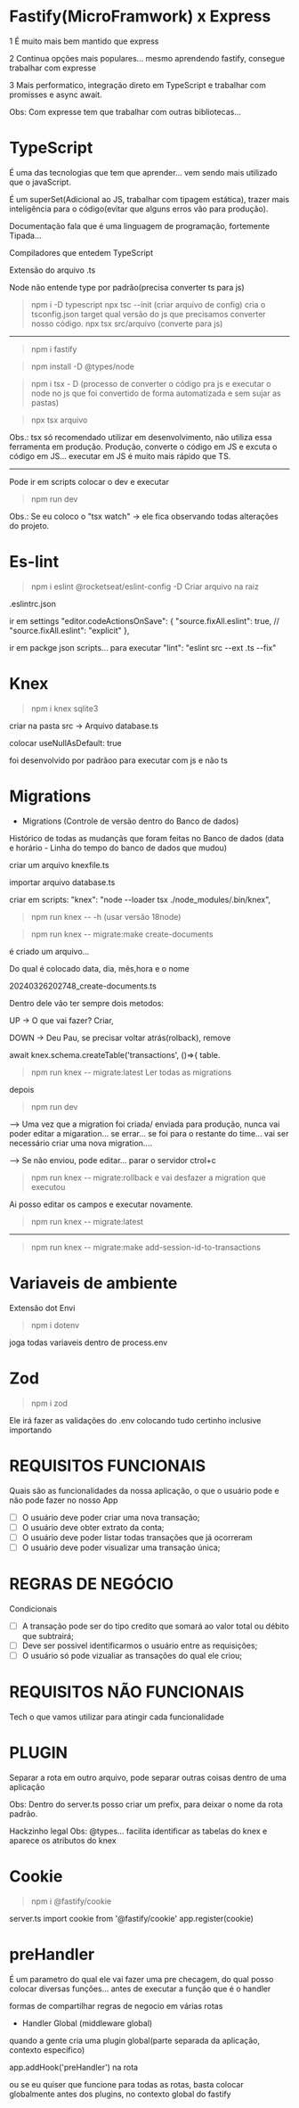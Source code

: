 # Fastify(MicroFramwork) x Express
1 É muito mais bem mantido que express

2 Continua opções mais populares... mesmo aprendendo fastify, consegue trabalhar com expresse

3 Mais performatico, integração direto em TypeScript e trabalhar com promisses e async await.

Obs: Com expresse tem que trabalhar com outras bibliotecas...

# TypeScript

É uma das tecnologias que tem que aprender... vem sendo mais utilizado que o javaScript.

É um superSet(Adicional ao JS, trabalhar com tipagem estática), trazer mais inteligência para o código(evitar que alguns erros vão para produção).

Documentação fala que é uma linguagem de programação, fortemente Tipada...

Compiladores que entedem TypeScript

Extensão do arquivo .ts

Node não entende type por padrão(precisa converter ts para js) 
> npm i -D typescript
> npx tsc --init (criar arquivo de config)
cria o tsconfig.json
target qual versão do js que precisamos converter nosso código. 
> npx tsx src/arquivo (converte para js)

------------------------

> npm i fastify

> npm install -D @types/node

> npm i tsx - D (processo de converter o código pra js e executar o node no js que foi convertido de forma automatizada e sem sujar as pastas) 

> npx tsx arquivo

Obs.: tsx só recomendado utilizar em desenvolvimento, não utiliza essa ferramenta em produção. Produção, converte o código em JS e excuta o código em JS... executar em JS é muito mais rápido que TS.

--------------------------------------------

Pode ir em scripts colocar o dev e executar 

> npm run dev

Obs.: Se eu coloco o "tsx watch" -> ele fica observando todas alterações do projeto.

# Es-lint
> npm i eslint @rocketseat/eslint-config -D 
Criar arquivo na raiz

.eslintrc.json

ir em settings 
"editor.codeActionsOnSave": {
    "source.fixAll.eslint": true,
    // "source.fixAll.eslint": "explicit"
},

ir em packge json 
scripts... para executar 
"lint": "eslint src --ext .ts --fix" 


# Knex

> npm i knex sqlite3

criar na pasta src -> Arquivo database.ts

colocar  useNullAsDefault: true

foi desenvolvido por padrãoo para executar com js e não ts

# Migrations

- Migrations (Controle de versão dentro do Banco de dados)

Histórico de todas as mudançãs que foram feitas no Banco de dados (data e horário - Linha do tempo do banco de dados que mudou)

criar um arquivo knexfile.ts

importar arquivo database.ts

criar em scripts:
"knex": "node --loader tsx ./node_modules/.bin/knex",

> npm run knex -- -h 
(usar versão 18node)

> npm run knex -- migrate:make create-documents

é criado um arquivo...

Do qual é colocado data, dia, mês,hora e o nome

20240326202748_create-documents.ts

Dentro dele vão ter sempre dois metodos:

UP -> O que vai fazer? Criar,

DOWN -> Deu Pau, se precisar voltar atrás(rolback), remove

await knex.schema.createTable('transactions', ()=>{
        table.

> npm run knex -- migrate:latest
Ler todas as migrations

depois
> npm run dev

--> Uma vez que a migration foi criada/ enviada para produção, nunca vai poder editar a migaration... se errar... se foi para o restante do time... vai ser necessário criar uma nova migration....

--> Se não enviou, pode editar... parar o servidor ctrol+c
> npm run knex -- migrate:rollback
e vai desfazer a migration que executou

Ai posso editar os campos e executar novamente.
> npm run knex -- migrate:latest

------------------------------------------------------
> npm run knex -- migrate:make add-session-id-to-transactions

# Variaveis de ambiente

Extensão dot Envi

> npm i dotenv

joga todas variaveis dentro de process.env

# Zod

> npm i zod

Ele irá fazer as validações do .env colocando tudo certinho inclusive importando

# REQUISITOS FUNCIONAIS
Quais são as funcionalidades da nossa aplicação, o que o usuário pode e não pode fazer no nosso App


- [ ] O usuário deve poder criar uma nova transação;
- [ ] O usuário deve obter extrato da conta;
- [ ] O usuário deve poder listar todas transações que já ocorreram
- [ ] O usuário deve poder visualizar uma transação única;

# REGRAS DE NEGÓCIO
Condicionais

- [  ] A transação pode ser do tipo credito que somará ao valor total ou débito que subtrairá;
- [  ] Deve ser possivel identificarmos o usuário entre as requisições;
- [  ] O usuário só pode vizualiar as transações do qual ele criou;

# REQUISITOS NÃO FUNCIONAIS
Tech o que vamos utilizar para atingir cada funcionalidade 


# PLUGIN 

Separar a rota em outro arquivo, pode separar outras coisas dentro de uma aplicação

Obs: Dentro do server.ts posso criar um prefix, para deixar o nome da rota padrão.

Hackzinho legal
Obs: @types... facilita identificar as tabelas do knex e aparece os atributos do knex

# Cookie

> npm i @fastify/cookie

server.ts
import cookie from '@fastify/cookie'
app.register(cookie)


# preHandler

É um parametro do qual ele vai fazer uma pre checagem, do qual posso colocar diversas funções... antes de executar a função que é o handler

formas de compartilhar regras de negocio em várias rotas

- Handler Global (middleware global)

quando a gente cria uma plugin global(parte separada da aplicação, contexto especifico)

app.addHook('preHandler') na rota

ou se eu quiser que funcione para todas as rotas, basta colocar globalmente antes dos plugins, no contexto global do fastify